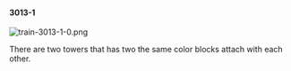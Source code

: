 #### 3013-1
![train-3013-1-0.png](https://github.com/lil-lab/nlvr/raw/master/nlvr/train/images/28/train-3013-1-0.png "train-3013-1-0.png")

There are two towers that has two the same color blocks attach with each other.